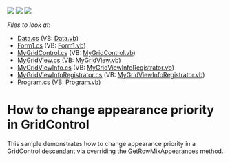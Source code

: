 <!-- default badges list -->
![](https://img.shields.io/endpoint?url=https://codecentral.devexpress.com/api/v1/VersionRange/128625998/12.2.12%2B)
[![](https://img.shields.io/badge/Open_in_DevExpress_Support_Center-FF7200?style=flat-square&logo=DevExpress&logoColor=white)](https://supportcenter.devexpress.com/ticket/details/E4869)
[![](https://img.shields.io/badge/📖_How_to_use_DevExpress_Examples-e9f6fc?style=flat-square)](https://docs.devexpress.com/GeneralInformation/403183)
<!-- default badges end -->
<!-- default file list -->
*Files to look at*:

* [Data.cs](./CS/AppearancePrioritySample/Data.cs) (VB: [Data.vb](./VB/AppearancePrioritySample/Data.vb))
* [Form1.cs](./CS/AppearancePrioritySample/Form1.cs) (VB: [Form1.vb](./VB/AppearancePrioritySample/Form1.vb))
* [MyGridControl.cs](./CS/AppearancePrioritySample/MyGridControl/MyGridControl.cs) (VB: [MyGridControl.vb](./VB/AppearancePrioritySample/MyGridControl/MyGridControl.vb))
* [MyGridView.cs](./CS/AppearancePrioritySample/MyGridControl/MyGridView.cs) (VB: [MyGridView.vb](./VB/AppearancePrioritySample/MyGridControl/MyGridView.vb))
* [MyGridViewInfo.cs](./CS/AppearancePrioritySample/MyGridControl/MyGridViewInfo.cs) (VB: [MyGridViewInfoRegistrator.vb](./VB/AppearancePrioritySample/MyGridControl/MyGridViewInfoRegistrator.vb))
* [MyGridViewInfoRegistrator.cs](./CS/AppearancePrioritySample/MyGridControl/MyGridViewInfoRegistrator.cs) (VB: [MyGridViewInfoRegistrator.vb](./VB/AppearancePrioritySample/MyGridControl/MyGridViewInfoRegistrator.vb))
* [Program.cs](./CS/AppearancePrioritySample/Program.cs) (VB: [Program.vb](./VB/AppearancePrioritySample/Program.vb))
<!-- default file list end -->
# How to change appearance priority in GridControl


<p>This sample demonstrates how to change appearance priority in a GridControl descendant via overriding the GetRowMixAppearances method.</p>

<br/>


